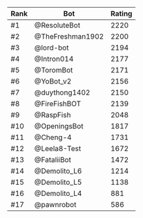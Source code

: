 Rank|Bot|Rating
---|---|---
#1|@ResoluteBot|2220
#2|@TheFreshman1902|2200
#3|@lord-bot|2194
#4|@Intron014|2177
#5|@ToromBot|2171
#6|@YoBot_v2|2156
#7|@duythong1402|2150
#8|@FireFishBOT|2139
#9|@RaspFish|2048
#10|@OpeningsBot|1817
#11|@Cheng-4|1731
#12|@Leela8-Test|1672
#13|@FataliiBot|1472
#14|@Demolito_L6|1214
#15|@Demolito_L5|1138
#16|@Demolito_L4|881
#17|@pawnrobot|586

